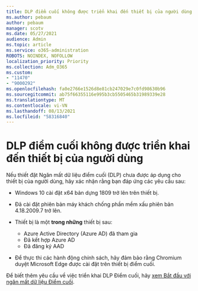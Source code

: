 ```yaml
---
title: DLP điểm cuối không được triển khai đến thiết bị của người dùng
ms.author: pebaum
author: pebaum
manager: scotv
ms.date: 05/27/2021
audience: Admin
ms.topic: article
ms.service: o365-administration
ROBOTS: NOINDEX, NOFOLLOW
localization_priority: Priority
ms.collection: Adm_O365
ms.custom:
- "11470"
- "9000292"
ms.openlocfilehash: fa0e2766e1526d8e81cb247029e7c0fd98630b96
ms.sourcegitcommit: ab75f66355116e995b3cb5505465b31989339e28
ms.translationtype: MT
ms.contentlocale: vi-VN
ms.lasthandoff: 08/13/2021
ms.locfileid: "58316840"
---
```

# <a name="endpoint-dlp-not-deployed-to-users-device"></a>DLP điểm cuối không được triển khai đến thiết bị của người dùng

Nếu thiết đặt Ngăn mất dữ liệu điểm cuối (DLP) chưa được áp dụng cho thiết bị của người dùng, hãy xác nhận rằng bạn đáp ứng các yêu cầu sau:

- Windows 10 cài đặt x64 bản dựng 1809 trở lên trên thiết bị.
- Đã cài đặt phiên bản máy khách chống phần mềm xấu phiên bản 4.18.2009.7 trở lên.
- Thiết bị là một **trong những** thiết bị sau:
    
    - Azure Active Directory (Azure AD) đã tham gia
    - Đã kết hợp Azure AD
    - Đã đăng ký AAD

- Để thực thi các hành động chính sách, hãy đảm bảo rằng Chromium duyệt Microsoft Edge được cài đặt trên thiết bị điểm cuối.

Để biết thêm yêu cầu về việc triển khai DLP Điểm cuối, hãy [xem Bắt đầu với ngăn mất dữ liệu Điểm cuối](https://docs.microsoft.com/microsoft-365/compliance/endpoint-dlp-getting-started#prepare-your-endpoints).